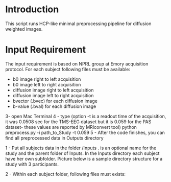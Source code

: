 # Introduction
This script runs HCP-like minimal preprocessing pipeline for diffusion weighted images.

# Input Requirement
The input requirement is based on NPRL group at Emory acquisition protocol. For each subject following files must be available:

* b0 image right to left acquisition
* b0 image left to right acquisition
* diffusion image right to left acquisition
* diffusion image left to right acquisition
* bvector (.bvec) for each diffusion image
* b-value (.bval) for each diffusion image


3- open Mac Terminal
4 - type (option -t is a readout time of the acquisition, it was 0.0508 sec for the TMS-EEG
dataset but it is 0.059 for the PAS dataset- these values are reported by MRIconvert tool)
python preprocess.py -i path_to_Study -t 0.059
5 - After the code finishes, you can find all preprocessed data in Outputs directory

1 - Put all subjects data in the folder <study>/Inputs . <study> is an optional name for the
study and the parent folder of Inputs. In the Inputs directory each subject have her own
subfolder. Picture below is a sample directory structure for a study with 3 participants.

2 - Within each subject folder, following files must exists:
